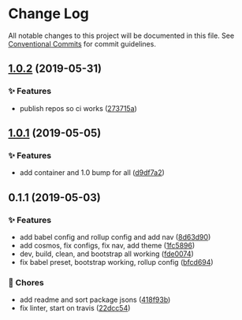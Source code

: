 # Change Log

All notable changes to this project will be documented in this file.
See [Conventional Commits](https://conventionalcommits.org) for commit guidelines.

<a name="1.0.2"></a>
## [1.0.2](https://github.com/caldera-digital/platform/compare/@caldera-digital/babel-preset@1.0.1...@caldera-digital/babel-preset@1.0.2) (2019-05-31)


### :sparkles: Features

* publish repos so ci works ([273715a](https://github.com/caldera-digital/platform/commit/273715a))





<a name="1.0.1"></a>
## [1.0.1](https://github.com/caldera-digital/platform/compare/@caldera-digital/babel-preset@0.1.1...@caldera-digital/babel-preset@1.0.1) (2019-05-05)


### :sparkles: Features

* add container and 1.0 bump for all ([d9df7a2](https://github.com/caldera-digital/platform/commit/d9df7a2))





<a name="0.1.1"></a>
## 0.1.1 (2019-05-03)


### :sparkles: Features

* add babel config and rollup config and add nav ([8d63d90](https://github.com/caldera-digital/platform/commit/8d63d90))
* add cosmos, fix configs, fix nav, add theme ([1fc5896](https://github.com/caldera-digital/platform/commit/1fc5896))
* dev, build, clean, and bootstrap all working ([fde0074](https://github.com/caldera-digital/platform/commit/fde0074))
* fix babel preset, bootstrap working, rollup config ([bfcd694](https://github.com/caldera-digital/platform/commit/bfcd694))


### :ticket: Chores

* add readme and sort package jsons ([418f93b](https://github.com/caldera-digital/platform/commit/418f93b))
* fix linter, start on travis ([22dcc54](https://github.com/caldera-digital/platform/commit/22dcc54))
